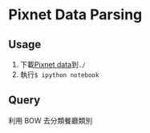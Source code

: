 # Pixnet Data Parsing
## Usage
1. 下載[Pixnet data](https://storage.googleapis.com/2017-hackathon-data-download/2017-pixnet-hackathon-data.tar.gz)到`./`
2. 執行`$ ipython notebook`

Query 
---
利用 BOW 去分類餐廳類別
